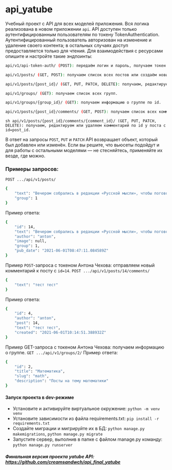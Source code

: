 # api_yatube
Учебный проект с API для всех моделей приложения.
Вся логика реализована в новом приложении ```api```.
API доступен только аутентифицированным пользователям по токену TokenAuthentication.
Аутентифицированный пользователь авторизован на изменение и удаление своего контента; в остальных случаях доступ предоставляется только для чтения.
Для взаимодействия с ресурсами опишите и настройте такие эндпоинты:
```sh 
api/v1/api-token-auth/ (POST): передаём логин и пароль, получаем токен.
```
```sh
api/v1/posts/ (GET, POST): получаем список всех постов или создаём новый пост.
```
```sh
api/v1/posts/{post_id}/ (GET, PUT, PATCH, DELETE): получаем, редактируем или удаляем пост по id.
```
```sh
api/v1/groups/ (GET): получаем список всех групп.
```
```sh
api/v1/groups/{group_id}/ (GET): получаем информацию о группе по id.
```
```sh
api/v1/posts/{post_id}/comments/ (GET, POST): получаем список всех комментариев поста с id=post_id или создаём новый, указав id поста, который хотим прокомментировать.
```
```
sh api/v1/posts/{post_id}/comments/{comment_id}/ (GET, PUT, PATCH, DELETE): получаем, редактируем или удаляем комментарий по id у поста с id=post_id.
```
В ответ на запросы `POST`, `PUT` и `PATCH` API возвращает объект, который был добавлен или изменён.
Если вы решите, что вьюсеты подойдут и для работы с остальными моделями — не стесняйтесь, применяйте их везде, где можно.
### Примеры запросов:
```POST .../api/v1/posts/```
``` sh
{
    "text": "Вечером собрались в редакции «Русской мысли», чтобы поговорить о народном театре. Проект Шехтеля всем нравится.",
    "group": 1
} 
```
Пример ответа:
```sh
{
    "id": 14,
    "text": "Вечером собрались в редакции «Русской мысли», чтобы поговорить о народном театре. Проект Шехтеля всем нравится.",
    "author": "anton",
    "image": null,
    "group": 1,
    "pub_date": "2021-06-01T08:47:11.084589Z"
}
```
Пример `POST`-запроса с токеном Антона Чехова: отправляем новый комментарий к посту с `id=14`.
`POST .../api/v1/posts/14/comments/`
```sh 
{
    "text": "тест тест"
}
```
Пример ответа:
``` sh 
{
    "id": 4,
    "author": "anton",
    "post": 14,
    "text": "тест тест",
    "created": "2021-06-01T10:14:51.388932Z"
}
```
Пример GET-запроса с токеном Антона Чехова: получаем информацию о группе.
```GET .../api/v1/groups/2/```
Пример ответа:
``` sh 
{
    "id": 2,
    "title": "Математика",
    "slug": "math",
    "description": "Посты на тему математики"
}
```
#### Запуск проекта в dev-режиме 
- Установите и активируйте виртуальное окружение: ```python -m venv venv```
- Установите зависимости из файла requirements.txt: ``` pip install -r requirements.txt ``` 
- Создайте миграции и мигрируйте их в БД: ```python manage.py makemigrations```, ```python manage.py migrate```
- Запустите сервер, выполнив в папке с файлом manage.py команду: ``` python manage.py runserver ``` 

##### Финальная версия проекта yatube API: https://github.com/creamsandwch/api_final_yatube
